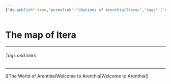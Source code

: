 ```yaml
---
{"dg-publish":true,"permalink":"/Nations of Arenthia/Itera/","tags":["Arenthia","Itera"]}
---
```


# The map of Itera
---
###### Tags and links
---
[[The World of Arenthia/Welcome to Arenthia\|Welcome to Arenthia]]
